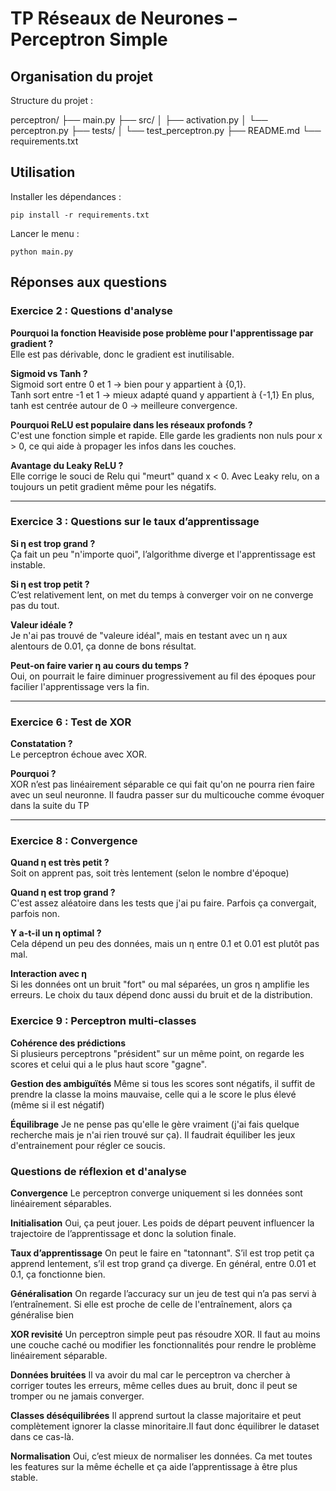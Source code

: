 # TP Réseaux de Neurones – Perceptron Simple

## Organisation du projet

Structure du projet :

perceptron/
├── main.py
├── src/
│ ├── activation.py
│ └── perceptron.py
├── tests/
│ └── test_perceptron.py
├── README.md
└── requirements.txt


## Utilisation

Installer les dépendances : 

```
pip install -r requirements.txt
```

Lancer le menu :

```
python main.py
```

## Réponses aux questions

### Exercice 2 : Questions d'analyse

**Pourquoi la fonction Heaviside pose problème pour l'apprentissage par gradient ?**  
Elle est pas dérivable, donc le gradient est inutilisable.

**Sigmoid vs Tanh ?**  
Sigmoid sort entre 0 et 1 -> bien pour y appartient à {0,1}.  
Tanh sort entre -1 et 1 -> mieux adapté quand y appartient à {-1,1}
En plus, tanh est centrée autour de 0 -> meilleure convergence.

**Pourquoi ReLU est populaire dans les réseaux profonds ?**  
C'est une fonction simple et rapide. Elle garde les gradients non nuls pour x > 0, ce qui aide à propager les infos dans les couches.

**Avantage du Leaky ReLU ?**  
Elle corrige le souci de Relu qui "meurt" quand x < 0. Avec Leaky relu, on a toujours un petit gradient même pour les négatifs.

---

### Exercice 3 : Questions sur le taux d’apprentissage

**Si η est trop grand ?**  
Ça fait un peu "n'importe quoi", l’algorithme diverge et l'apprentissage est instable.

**Si η est trop petit ?**  
C’est relativement lent, on met du temps à converger voir on ne converge pas du tout.

**Valeur idéale ?**  
Je n'ai pas trouvé de "valeure idéal", mais en testant avec un η aux alentours de 0.01, ça donne de bons résultat.

**Peut-on faire varier η au cours du temps ?**  
Oui, on pourrait le faire diminuer progressivement au fil des époques pour facilier l'apprentissage vers la fin.

---

### Exercice 6 : Test de XOR

**Constatation ?**  
Le perceptron échoue avec XOR.

**Pourquoi ?**  
XOR n’est pas linéairement séparable ce qui fait qu'on ne pourra rien faire avec un seul neuronne. Il faudra passer sur du multicouche comme évoquer dans la suite du TP  

---

### Exercice 8 : Convergence

**Quand η est très petit ?**  
Soit on apprent pas, soit très lentement (selon le nombre d'époque)

**Quand η est trop grand ?**  
C'est assez aléatoire dans les tests que j'ai pu faire. Parfois ça convergait, parfois non.

**Y a-t-il un η optimal ?**  
Cela dépend un peu des données, mais un η entre 0.1 et 0.01 est plutôt pas mal.

**Interaction avec η**  
Si les données ont un bruit "fort" ou mal séparées, un gros η amplifie les erreurs. Le choix du taux dépend donc aussi du bruit et de la distribution.

### Exercice 9 : Perceptron multi-classes

**Cohérence des prédictions**  
Si plusieurs perceptrons "président" sur un même point, on regarde les scores et celui qui a le plus haut score "gagne".

**Gestion des ambiguïtés** 
Même si tous les scores sont négatifs, il suffit de prendre la classe la moins mauvaise, celle qui a le score le plus élevé (même si il est négatif)

**Équilibrage** 
Je ne pense pas qu'elle le gère vraiment (j'ai fais quelque recherche mais je n'ai rien trouvé sur ça). Il faudrait équiliber les jeux d'entrainement pour régler ce soucis.



### Questions de réflexion et d'analyse

**Convergence**
Le perceptron converge uniquement si les données sont linéairement séparables.

**Initialisation**
Oui, ça peut jouer. Les poids de départ peuvent influencer la trajectoire de l’apprentissage et donc la solution finale.

**Taux d’apprentissage**
On peut le faire en "tatonnant". S’il est trop petit ça apprend lentement, s’il est trop grand ça diverge. En général, entre 0.01 et 0.1, ça fonctionne bien.

**Généralisation**
On regarde l’accuracy sur un jeu de test qui n’a pas servi à l’entraînement. Si elle est proche de celle de l'entraînement, alors ça généralise bien

**XOR revisité**
Un perceptron simple peut pas résoudre XOR. Il faut au moins une couche caché ou modifier les fonctionnalités pour rendre le problème linéairement séparable.

**Données bruitées**
Il va avoir du mal car le perceptron va chercher à corriger toutes les erreurs, même celles dues au bruit, donc il peut se tromper ou ne jamais converger.

**Classes déséquilibrées**
Il apprend surtout la classe majoritaire et peut complètement ignorer la classe minoritaire.Il faut donc équilibrer le dataset dans ce cas-là.

**Normalisation**
Oui, c’est mieux de normaliser les données. Ca met toutes les features sur la même échelle et ça aide l’apprentissage à être plus stable.